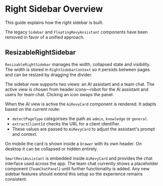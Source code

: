 # Right Sidebar Overview

This guide explains how the right sidebar is built.

The legacy `Sidebar` and `FloatingRevyAssistant` components have been removed in favor of a unified approach.

## ResizableRightSidebar

`ResizableRightSidebar` manages the width, collapsed state and visibility. The width is stored in `RightSidebarContext` so it persists between pages and can be resized by dragging the divider.

The sidebar now supports two views: an AI assistant and a team chat. The active view is chosen from header icons—robot for the AI assistant and users for team chat. Clicking an icon swaps the panel.

When the AI view is active the `AiRevyCard` component is rendered. It adapts based on the current route:

- `detectPageType` categorises the path as `admin`, `knowledge` or `general`.
- `extractClientId` checks the URL for a client identifier.
- These values are passed to `AiRevyCard` to adjust the assistant\'s prompt and context.

On mobile the card is shown inside a `Drawer` with its own header. On desktop it can be collapsed or hidden entirely.

`SmartReviAssistant` is embedded inside `AiRevyCard` and provides the chat interface used across the app. The team chat currently shows a placeholder component (`TeamChatPanel`) until further functionality is added. Any new sidebar features should extend this setup so the experience remains consistent.
